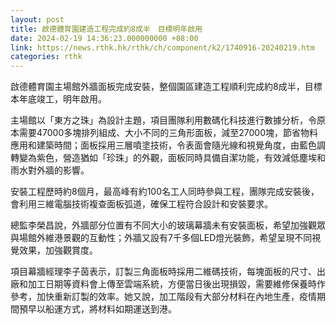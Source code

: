 ```yaml
---
layout: post
title: 啟德體育園建造工程完成約8成半　目標明年啟用
date: 2024-02-19 14:36:23.000000000 +08:00
link: https://news.rthk.hk/rthk/ch/component/k2/1740916-20240219.htm
categories: rthk
---
```


啟德體育園主場館外牆面板完成安裝，整個園區建造工程順利完成約8成半，目標本年底竣工，明年啟用。

主場館以「東方之珠」為設計主題，項目團隊利用數碼化科技進行數據分析，令原本需要47000多塊排列組成、大小不同的三角形面板，減至27000塊，節省物料應用和建築時間；面板採用三層噴塗技術，令表面會隨光線和視覺角度，由藍色調轉變為紫色，營造猶如「珍珠」的外觀，面板同時具備自潔功能，有效減低塵埃和雨水對外牆的影響。

安裝工程歷時約8個月，最高峰有約100名工人同時參與工程，團隊完成安裝後，會利用三維電腦技術複查面板弧道，確保工程符合設計和安裝要求。

總監李榮昌說，外牆部分位置有不同大小的玻璃幕牆未有安裝面板，希望加強觀眾與場館外維港景觀的互動性；外牆又設有7千多個LED燈光裝飾，希望呈現不同視覺效果，加強觀賞度。

項目幕牆經理李子茵表示，訂製三角面板時採用二維碼技術，每塊面板的尺寸、出廠和加工日期等資料會上傳至雲端系統，方便當日後出現損毀，需要維修保養時作參考，加快重新訂製的效率。她又說，加工階段有大部分材料在內地生產，疫情期間預早以船運方式，將材料如期運送到港。
